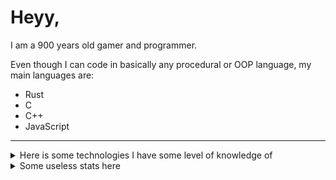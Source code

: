 # Heyy,
I am a 900 years old gamer and programmer.

Even though I can code in basically any procedural or OOP language, my main languages are:
  - Rust
  - C
  - C++
  - JavaScript

---

<details>
	<summary>Here is some technologies I have some level of knowledge of</summary>
	<div>
		<img src="https://cdn.jsdelivr.net/gh/devicons/devicon@latest/icons/amazonwebservices/amazonwebservices-original-wordmark.svg" width="40" height="40" />
		<img src="https://cdn.jsdelivr.net/gh/devicons/devicon@latest/icons/archlinux/archlinux-original.svg" width="40" height="40" />
		<img src="https://cdn.jsdelivr.net/gh/devicons/devicon@latest/icons/bash/bash-original.svg" width="40" height="40" />
		<img src="https://cdn.jsdelivr.net/gh/devicons/devicon@latest/icons/c/c-original.svg" width="40" height="40" />
		<img src="https://cdn.jsdelivr.net/gh/devicons/devicon@latest/icons/cplusplus/cplusplus-original.svg" width="40" height="40" />
		<img src="https://cdn.jsdelivr.net/gh/devicons/devicon@latest/icons/csharp/csharp-original.svg" width="40" height="40" />
		<img src="https://cdn.jsdelivr.net/gh/devicons/devicon@latest/icons/digitalocean/digitalocean-original.svg" width="40" height="40" />
		<img src="https://cdn.jsdelivr.net/gh/devicons/devicon@latest/icons/docker/docker-original.svg" width="40" height="40" />
		<img src="https://cdn.jsdelivr.net/gh/devicons/devicon@latest/icons/elixir/elixir-original.svg" width="40" height="40" />
		<img src="https://cdn.jsdelivr.net/gh/devicons/devicon@latest/icons/gentoo/gentoo-original.svg" width="40" height="40" />
		<img src="https://cdn.jsdelivr.net/gh/devicons/devicon@latest/icons/github/github-original.svg" width="40" height="40" />
		<img src="https://cdn.jsdelivr.net/gh/devicons/devicon@latest/icons/go/go-original-wordmark.svg" width="40" height="40" />
		<img src="https://cdn.jsdelivr.net/gh/devicons/devicon@latest/icons/hugo/hugo-original.svg" width="40" height="40" />
		<img src="https://cdn.jsdelivr.net/gh/devicons/devicon@latest/icons/java/java-original.svg" width="40" height="40" />
		<img src="https://cdn.jsdelivr.net/gh/devicons/devicon@latest/icons/javascript/javascript-original.svg" width="40" height="40" />
		<img src="https://cdn.jsdelivr.net/gh/devicons/devicon@latest/icons/latex/latex-original.svg" width="40" height="40" />
		<img src="https://cdn.jsdelivr.net/gh/devicons/devicon@latest/icons/linux/linux-original.svg" width="40" height="40" />
		<img src="https://cdn.jsdelivr.net/gh/devicons/devicon@latest/icons/mongodb/mongodb-original.svg" width="40" height="40" />
		<img src="https://cdn.jsdelivr.net/gh/devicons/devicon@latest/icons/neovim/neovim-original.svg" width="40" height="40" />
		<img src="https://cdn.jsdelivr.net/gh/devicons/devicon@latest/icons/nixos/nixos-original.svg" width="40" height="40" />
		<img src="https://cdn.jsdelivr.net/gh/devicons/devicon@latest/icons/opengl/opengl-original.svg" width="40" height="40" />
		<img src="https://cdn.jsdelivr.net/gh/devicons/devicon@latest/icons/python/python-original.svg" width="40" height="40" />
		<img src="https://cdn.jsdelivr.net/gh/devicons/devicon@latest/icons/qt/qt-original.svg" width="40" height="40" />
		<img src="https://cdn.jsdelivr.net/gh/devicons/devicon@latest/icons/rust/rust-original.svg" width="40" height="40" />
		<img src="https://cdn.jsdelivr.net/gh/devicons/devicon@latest/icons/sdl/sdl-original.svg" width="40" height="40" />
		<img src="https://cdn.jsdelivr.net/gh/devicons/devicon@latest/icons/vercel/vercel-original-wordmark.svg" width="40" height="40" />
		<img src="https://cdn.jsdelivr.net/gh/devicons/devicon@latest/icons/vuejs/vuejs-original.svg" width="40" height="40" />
		<img src="https://cdn.jsdelivr.net/gh/devicons/devicon@latest/icons/zig/zig-original.svg" width="40" height="40" />
	</div>
</details>

<details>
	<summary>Some useless stats here</summary>
  <img src="https://github-profile-trophy.vercel.app/?username=emilyyf&rank=-C,-B,-?&theme=dracula" width="1000" />
	<img src="https://github-readme-stats.vercel.app/api/top-langs/?username=emilyyf&layout=donut&theme=dracula" width="502" />
	<img src="https://github-readme-streak-stats.herokuapp.com?user=emilyyf&theme=dracula&border_radius=4" width="507" />
</details>

